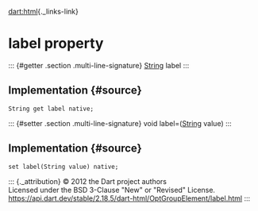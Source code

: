[dart:html](../../dart-html/dart-html-library){._links-link}

label property
==============

::: {#getter .section .multi-line-signature}
[String](../../dart-core/string-class) label
:::

Implementation {#source}
--------------

``` {.language-dart data-language="dart"}
String get label native;
```

::: {#setter .section .multi-line-signature}
void label=([String](../../dart-core/string-class) value)
:::

Implementation {#source}
--------------

``` {.language-dart data-language="dart"}
set label(String value) native;
```

::: {._attribution}
© 2012 the Dart project authors\
Licensed under the BSD 3-Clause \"New\" or \"Revised\" License.\
<https://api.dart.dev/stable/2.18.5/dart-html/OptGroupElement/label.html>
:::

